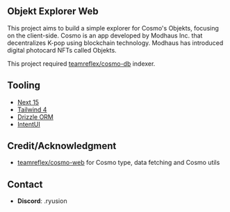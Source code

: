 ## Objekt Explorer Web

This project aims to build a simple explorer for Cosmo's Objekts, focusing on the client-side. Cosmo is an app developed by Modhaus Inc. that decentralizes K-pop using blockchain technology. Modhaus has introduced digital photocard NFTs called Objekts.

This project required [teamreflex/cosmo-db](https://github.com/teamreflex/cosmo-db/) indexer.

## Tooling

- [Next 15](https://nextjs.org/)
- [Tailwind 4](https://tailwindcss.com/)
- [Drizzle ORM](https://orm.drizzle.team/)
- [IntentUI](https://intentui.com/)

## Credit/Acknowledgment

- [teamreflex/cosmo-web](https://github.com/teamreflex/cosmo-web) for Cosmo type, data fetching and Cosmo utils

## Contact

- **Discord**: .ryusion
